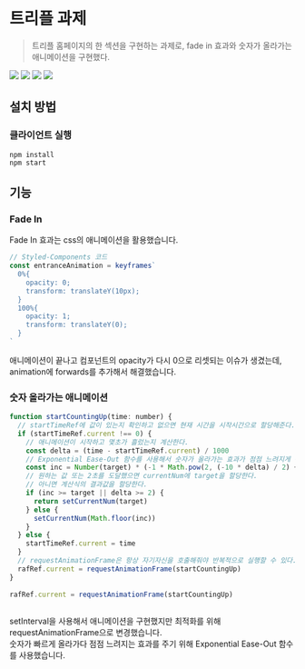 # 트리플 과제
> 트리플 홈페이지의 한 섹션을 구현하는 과제로, fade in 효과와 숫자가 올라가는 애니메이션을 구현했다.

<img src="https://img.shields.io/badge/Typescript-3178C6?style=flat&logo=Typescript&logoColor=white"/></a>
<img src="https://img.shields.io/badge/React-61DAFB?style=flat&logo=React&logoColor=white"/></a>
<img src="https://img.shields.io/badge/Styled--components-DB7093?style=flat&logo=Styled-components&logoColor=white"/></a>
<img src="https://img.shields.io/badge/Storybook-FF4785?style=flat&logo=Storybook&logoColor=white"/></a>

## 설치 방법
### 클라이언트 실행
```
npm install
npm start
```

## 기능
### Fade In
Fade In 효과는 css의 애니메이션을 활용했습니다.  
```javascript
// Styled-Components 코드
const entranceAnimation = keyframes`
  0%{
    opacity: 0;
    transform: translateY(10px);
  }
  100%{
    opacity: 1;
    transform: translateY(0);
  }
`
```
애니메이션이 끝나고 컴포넌트의 opacity가 다시 0으로 리셋되는 이슈가 생겼는데, animation에 forwards를 추가해서 해결했습니다.  
### 숫자 올라가는 애니메이션
```javascript
function startCountingUp(time: number) {
  // startTimeRef에 값이 있는지 확인하고 없으면 현재 시간을 시작시간으로 할당해준다.
  if (startTimeRef.current !== 0) {
    // 애니메이션이 시작하고 몇초가 흘렀는지 계산한다.
    const delta = (time - startTimeRef.current) / 1000
    // Exponential Ease-Out 함수를 사용해서 숫자가 올라가는 효과가 점점 느려지게 구현했다.
    const inc = Number(target) * (-1 * Math.pow(2, (-10 * delta) / 2) + 1)
    // 원하는 값 또는 2초를 도달했으면 currentNum에 target을 할당한다.
    // 아니면 계산식의 결과값을 할당한다.
    if (inc >= target || delta >= 2) {
      return setCurrentNum(target)
    } else {
      setCurrentNum(Math.floor(inc))
    }
  } else {
    startTimeRef.current = time
  }
  // requestAnimationFrame은 항상 자기자신을 호출해줘야 반복적으로 실행할 수 있다.
  rafRef.current = requestAnimationFrame(startCountingUp)
}
  
rafRef.current = requestAnimationFrame(startCountingUp)
  
```
setInterval을 사용해서 애니메이션을 구현했지만 최적화를 위해 requestAnimationFrame으로 변경했습니다.  
숫자가 빠르게 올라가다 점점 느려지는 효과를 주기 위해 Exponential Ease-Out 함수를 사용했습니다.
